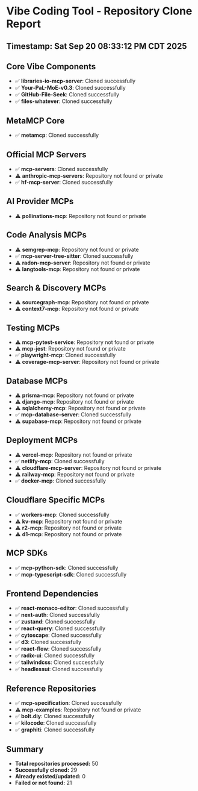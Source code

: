 # Vibe Coding Tool - Repository Clone Report
## Timestamp: Sat Sep 20 08:33:12 PM CDT 2025

## Core Vibe Components

- ✅ **libraries-io-mcp-server**: Cloned successfully
- ✅ **Your-PaL-MoE-v0.3**: Cloned successfully
- ✅ **GitHub-File-Seek**: Cloned successfully
- ✅ **files-whatever**: Cloned successfully
## MetaMCP Core

- ✅ **metamcp**: Cloned successfully
## Official MCP Servers

- ✅ **mcp-servers**: Cloned successfully
- ⚠️ **anthropic-mcp-servers**: Repository not found or private
- ✅ **hf-mcp-server**: Cloned successfully
## AI Provider MCPs

- ⚠️ **pollinations-mcp**: Repository not found or private
## Code Analysis MCPs

- ⚠️ **semgrep-mcp**: Repository not found or private
- ✅ **mcp-server-tree-sitter**: Cloned successfully
- ⚠️ **radon-mcp-server**: Repository not found or private
- ⚠️ **langtools-mcp**: Repository not found or private
## Search & Discovery MCPs

- ⚠️ **sourcegraph-mcp**: Repository not found or private
- ⚠️ **context7-mcp**: Repository not found or private
## Testing MCPs

- ⚠️ **mcp-pytest-service**: Repository not found or private
- ⚠️ **mcp-jest**: Repository not found or private
- ✅ **playwright-mcp**: Cloned successfully
- ⚠️ **coverage-mcp-server**: Repository not found or private
## Database MCPs

- ⚠️ **prisma-mcp**: Repository not found or private
- ⚠️ **django-mcp**: Repository not found or private
- ⚠️ **sqlalchemy-mcp**: Repository not found or private
- ✅ **mcp-database-server**: Cloned successfully
- ⚠️ **supabase-mcp**: Repository not found or private
## Deployment MCPs

- ⚠️ **vercel-mcp**: Repository not found or private
- ✅ **netlify-mcp**: Cloned successfully
- ⚠️ **cloudflare-mcp-server**: Repository not found or private
- ⚠️ **railway-mcp**: Repository not found or private
- ✅ **docker-mcp**: Cloned successfully
## Cloudflare Specific MCPs

- ✅ **workers-mcp**: Cloned successfully
- ⚠️ **kv-mcp**: Repository not found or private
- ⚠️ **r2-mcp**: Repository not found or private
- ⚠️ **d1-mcp**: Repository not found or private
## MCP SDKs

- ✅ **mcp-python-sdk**: Cloned successfully
- ✅ **mcp-typescript-sdk**: Cloned successfully
## Frontend Dependencies

- ✅ **react-monaco-editor**: Cloned successfully
- ✅ **next-auth**: Cloned successfully
- ✅ **zustand**: Cloned successfully
- ✅ **react-query**: Cloned successfully
- ✅ **cytoscape**: Cloned successfully
- ✅ **d3**: Cloned successfully
- ✅ **react-flow**: Cloned successfully
- ✅ **radix-ui**: Cloned successfully
- ✅ **tailwindcss**: Cloned successfully
- ✅ **headlessui**: Cloned successfully
## Reference Repositories

- ✅ **mcp-specification**: Cloned successfully
- ⚠️ **mcp-examples**: Repository not found or private
- ✅ **bolt.diy**: Cloned successfully
- ✅ **kilocode**: Cloned successfully
- ✅ **graphiti**: Cloned successfully

## Summary
- **Total repositories processed:** 50
- **Successfully cloned:** 29
- **Already existed/updated:** 0
- **Failed or not found:** 21
